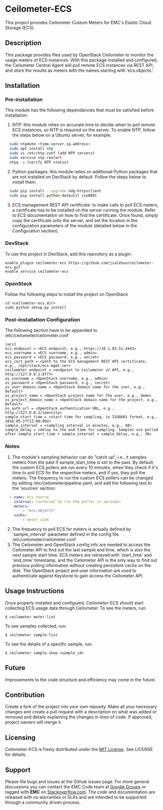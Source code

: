 Ceilometer-ECS
======================
This project provides Ceilometer Custom Meters for EMC's Elastic Cloud Storage (ECS).

## Description

This package provides files used by OpenStack Ceilometer to monitor the usage meters of ECS instances. With this package installed and configured, the Ceilometer Central Agent will poll remote ECS instances via REST API, and store the results as meters with the names starting with 'ecs.objects.'.

## Installation

### Pre-installation
This module has the following dependancies that must be satisfied before installation:

1. NTP: this module relies on accurate time to decide when to poll remote ECS instances, so NTP is required on the server. To enable NTP, follow the steps below on a Ubuntu server, for example.
  ```bash
    sudo ntpdate <time.server.ip.address>
    sudo apt install ntp
    sudo vi /etc/ntp.conf (add NTP servers)
    sudo service ntp restart
    ntpq -p (verify NTP status)
  ```
2. Python packages: this module relies on additional Python packages that are not installed on DevStack by default. Follow the steps below to install them.
  ```bash
    sudo pip install --upgrade ndg-httpsclient
    sudo pip install python-dateutil iso8601
  ```
3. ECS management REST API certificate: to make calls to poll ECS meters, a certificate has to be installed on the server running the module. Refer to ECS documentation on how to find the certificate. Once found, simply copy the certificate onto the server, and set the location in the configuration parameters of the module (detailed below in the Configuration section).

### DevStack
To use this project in DevStack, add this repository as a plugin:

    enable_plugin ceilometer-ecs https://github.com/jialehuo/ceilometer-ecs.git
    enable_service ceilometer-ecs

### OpenStack

Follow the following steps to install the project on OpenStack 

    cd <ceilometer-ecs.dir>
    sudo python setup.py install

### Post-installation Configuration

The following section have to be appended to /etc/ceilometer/ceilometer.conf

    [ecs]
    ecs_endpoint = <ECS endpoint, e.g., https://10.1.83.51:4443>
    ecs_username = <ECS username, e.g., admin>
    ecs_password = <ECS password, e.g., secret>
    ecs_cert_path = <path to the ECS management REST API certificate, e.g., /opt/stack/ecs-mgmt.cer>
    ceilometer_endpoint = <endpoint to Ceilometer v2 API, e.g., http://127.0.0.1:8777>
    os_username = <OpenStack username, e.g., admin>
    os_password = <OpenStack password, e.g., secret>
    os_user_domain_name = <OpenStack domain name for the user, e.g., Default>
    os_project_name = <OpenStack project name for the user, e.g., demo>
    os_project_domain_name = <OpenStack domain name for the project, e.g., Default>
    os_auth_url = <OpenStack authentication URL, e.g., http://127.0.0.1/identity>
    sample_start_time = <start time for sampling, in ISO8601 format, e.g., 2016-05-27T12:00:00Z>
    sample_interval = <sampling interval in minutes, e.g., 60>
    sample_delay = <delay to the end time for sampling. Samples are polled after sample_start_time + sample_interval + sample_delay, e.g., 30>

### Notes

1. The module's sampling behavior can do "catch up", i.e., it samples meters from the past if sample_start_time is set to the past. By default, the custom ECS pollers are run every 10 minutes, when they check if it's time to poll ECS for the respective meters, and if yes, they poll the meters. The frequency to run the custom ECS pollers can be changed by editing /etc/ceilometer/pipeline.yaml, and add the following text to the 'sources' section:
  ```yaml
    - name: ecs_source
      interval: <interval to run the poller in seconds>
      meters:
          - "ecs.objects"
      sinks:
          - meter_sink
  ```
2. The frequency to poll ECS for meters is actually defined by 'sample_interval' parameter defined in the config file /etc/ceilometer/ceilometer.conf
3. The Ceilometer and OpenStack config info are needed to access the Ceilometer API to find out the last sample end time, which is also the next sample start time. ECS meters are retrieved with 'start_time' and 'end_time' timestamp, and the Ceilometer API is the only way to find out previous polling information without creating persistent cache on the disk. The OpenStack project and user information are used to authenticate against Keystone to gain access the Ceilometer API.

## Usage Instructions

Once properly installed and configured, Ceilometer-ECS should start collecting ECS usage data through Ceilometer. To see the meters, run:

    $ ceilometer meter-list

To see samples collected, run:

    $ ceilometer sample-list

To see the details of a specific sample, run:

    $ ceilometer sample-show <sample_id>

## Future

Improvements to the code structure and efficiency may come in the future.

## Contribution
Create a fork of the project into your own reposity. Make all your necessary changes and create a pull request with a description on what was added or removed and details explaining the changes in lines of code. If approved, project owners will merge it.

Licensing
---------

Ceilometer-ECS is freely distributed under the <a href="http://emccode.github.io/sampledocs/LICENSE">MIT License</a>. See LICENSE for details.

Support
-------
Please file bugs and issues at the Github issues page. For more general discussions you can contact the EMC Code team at <a href="https://groups.google.com/forum/#!forum/emccode-users">Google Groups</a> or tagged with **EMC** on <a href="https://stackoverflow.com">Stackoverflow.com</a>. The code and documentation are released with no warranties or SLAs and are intended to be supported through a community driven process.
